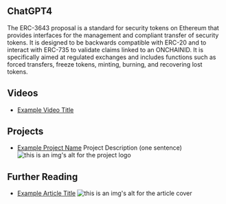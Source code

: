 ## ChatGPT4

The ERC-3643 proposal is a standard for security tokens on Ethereum that provides interfaces for the management and compliant transfer of security tokens. It is designed to be backwards compatible with ERC-20 and to interact with ERC-735 to validate claims linked to an ONCHAINID. It is specifically aimed at regulated exchanges and includes functions such as forced transfers, freeze tokens, minting, burning, and recovering lost tokens.

## Videos

- [Example Video Title](https://www.youtube.com/watch?v=TDGq4aeevgY)

## Projects

- [Example Project Name](https://xxxx.xxx/xxxxx) Project Description (one sentence) ![this is an img's alt for the project logo](https://xxxx.xxx/project-logo.xxx)

## Further Reading

- [Example Article Title](https://xxxx.xxx/xxxxx) ![this is an img's alt for the article cover](https://xxxx.xxx/article-cover.xxx)
